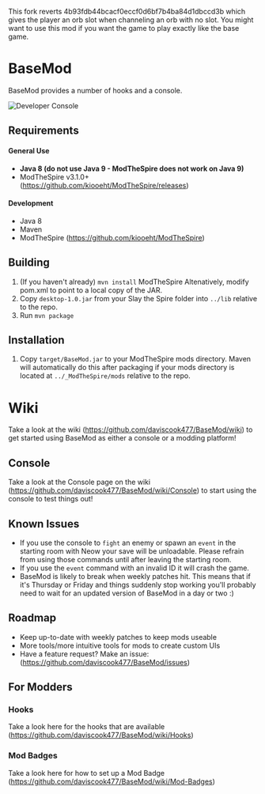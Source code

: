 This fork reverts 4b93fdb44bcacf0eccf0d6bf7b4ba84d1dbccd3b which gives the player an orb slot when channeling an orb with no slot.
You might want to use this mod if you want the game to play exactly like the base game.

# BaseMod #
BaseMod provides a number of hooks and a console.

![Developer Console](github_resources/console.png)

## Requirements ##
#### General Use ####
* **Java 8 (do not use Java 9 - ModTheSpire does not work on Java 9)**
* ModTheSpire v3.1.0+ (https://github.com/kiooeht/ModTheSpire/releases)

#### Development ####
* Java 8
* Maven
* ModTheSpire (https://github.com/kiooeht/ModTheSpire)

## Building ##
1. (If you haven't already) `mvn install` ModTheSpire Altenatively, modify pom.xml to point to a local copy of the JAR.
2. Copy `desktop-1.0.jar` from your Slay the Spire folder into `../lib` relative to the repo.
3. Run `mvn package`

## Installation ##
1. Copy `target/BaseMod.jar` to your ModTheSpire mods directory. Maven will automatically do this after packaging if your mods directory is located at `../_ModTheSpire/mods` relative to the repo.

# Wiki
Take a look at the wiki (https://github.com/daviscook477/BaseMod/wiki) to get started using BaseMod as either a console or a modding platform!

## Console ##
Take a look at the Console page on the wiki (https://github.com/daviscook477/BaseMod/wiki/Console) to start using the console to test things out!

## Known Issues ##
* If you use the console to `fight` an enemy or spawn an `event` in the starting room with Neow your save will be unloadable. Please refrain from using those commands until after leaving the starting room.
* If you use the `event` command with an invalid ID it will crash the game.
* BaseMod is likely to break when weekly patches hit. This means that if it's Thursday or Friday and things suddenly stop working you'll probably need to wait for an updated version of BaseMod in a day or two :)

## Roadmap ##
* Keep up-to-date with weekly patches to keep mods useable
* More tools/more intuitive tools for mods to create custom UIs
* Have a feature request? Make an issue: (https://github.com/daviscook477/BaseMod/issues)

## For Modders ##

### Hooks ###
Take a look here for the hooks that are available (https://github.com/daviscook477/BaseMod/wiki/Hooks)

### Mod Badges ###
Take a look here for how to set up a Mod Badge (https://github.com/daviscook477/BaseMod/wiki/Mod-Badges)